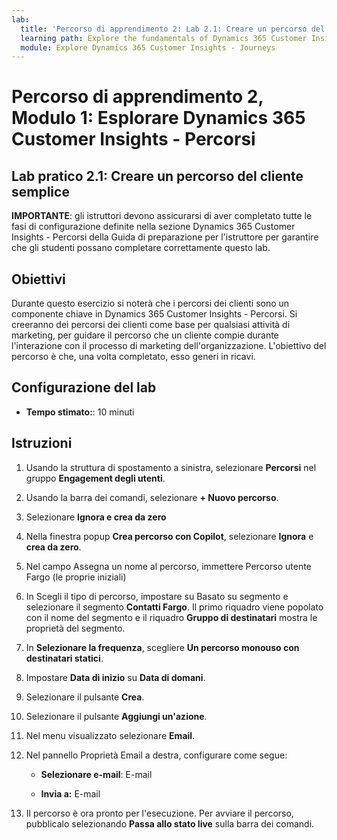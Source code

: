 ```yaml
---
lab:
  title: 'Percorso di apprendimento 2: Lab 2.1: Creare un percorso del cliente semplice'
  learning path: Explore the fundamentals of Dynamics 365 Customer Insights
  module: Explore Dynamics 365 Customer Insights - Journeys
---
```


Percorso di apprendimento 2, Modulo 1: Esplorare Dynamics 365 Customer Insights - Percorsi
========================

## Lab pratico 2.1: Creare un percorso del cliente semplice

**IMPORTANTE**: gli istruttori devono assicurarsi di aver completato tutte le fasi di configurazione definite nella sezione Dynamics 365 Customer Insights - Percorsi della Guida di preparazione per l'istruttore per garantire che gli studenti possano completare correttamente questo lab.   

## Obiettivi

Durante questo esercizio si noterà che i percorsi dei clienti sono un componente chiave in Dynamics 365 Customer Insights - Percorsi. Si creeranno dei percorsi dei clienti come base per qualsiasi attività di marketing, per guidare il percorso che un cliente compie durante l'interazione con il processo di marketing dell'organizzazione. L'obiettivo del percorso è che, una volta completato, esso generi in ricavi. 

## Configurazione del lab

  - **Tempo stimato:**: 10 minuti

## Istruzioni
1. Usando la struttura di spostamento a sinistra, selezionare **Percorsi** nel gruppo **Engagement degli utenti**.

1. Usando la barra dei comandi, selezionare **+ Nuovo percorso**.

1. Selezionare **Ignora e crea da zero**

1. Nella finestra popup **Crea percorso con Copilot**, selezionare **Ignora** e **crea da zero**.

1. Nel campo Assegna un nome al percorso, immettere Percorso utente Fargo (le proprie iniziali) 

1. In Scegli il tipo di percorso, impostare su Basato su segmento e selezionare il segmento **Contatti Fargo**. Il primo riquadro viene popolato con il nome del segmento e il riquadro **Gruppo di destinatari** mostra le proprietà del segmento.

1. In **Selezionare la frequenza**, scegliere **Un percorso monouso con destinatari statici**.

1. Impostare **Data di inizio** su **Data di domani**.

1. Selezionare il pulsante **Crea**.

1. Selezionare il pulsante **Aggiungi un'azione**.

1. Nel menu visualizzato selezionare **Email**.

1. Nel pannello Proprietà Email a destra, configurare come segue:

    - **Selezionare e-mail**: E-mail 

    - **Invia a:** E-mail

1. Il percorso è ora pronto per l'esecuzione. Per avviare il percorso, pubblicalo selezionando **Passa allo stato live** sulla barra dei comandi.
